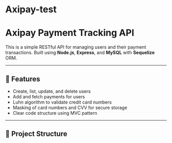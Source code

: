 # Axipay-test

# Axipay Payment Tracking API

This is a simple RESTful API for managing users and their payment transactions. Built using **Node.js**, **Express**, and **MySQL** with **Sequelize** ORM.

---

## 🚀 Features

- Create, list, update, and delete users
- Add and fetch payments for users
- Luhn algorithm to validate credit card numbers
- Masking of card numbers and CVV for secure storage
- Clear code structure using MVC pattern

---

## 📁 Project Structure
